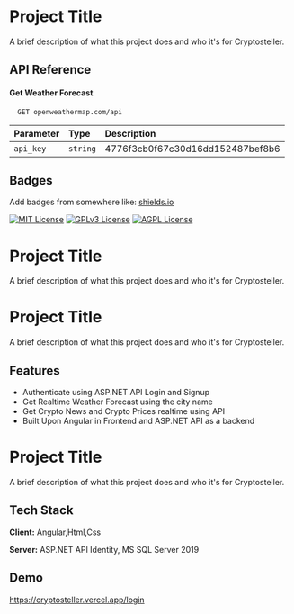 
# Project Title

A brief description of what this project does and who it's for Cryptosteller.



## API Reference

#### Get Weather Forecast 

```http
  GET openweathermap.com/api
```

| Parameter | Type     | Description                |
| :-------- | :------- | :------------------------- |
| `api_key` | `string` |  4776f3cb0f67c30d16dd152487bef8b6|


## Badges

Add badges from somewhere like: [shields.io](https://shields.io/)

[![MIT License](https://img.shields.io/badge/License-MIT-green.svg)](https://choosealicense.com/licenses/mit/)
[![GPLv3 License](https://img.shields.io/badge/License-GPL%20v3-yellow.svg)](https://opensource.org/licenses/)
[![AGPL License](https://img.shields.io/badge/license-AGPL-blue.svg)](http://www.gnu.org/licenses/agpl-3.0)


# Project Title

A brief description of what this project does and who it's for Cryptosteller.



# Project Title

A brief description of what this project does and who it's for Cryptosteller.



## Features

- Authenticate using ASP.NET API Login and Signup
- Get Realtime Weather Forecast using the city name
- Get Crypto News and Crypto Prices realtime using API 
- Built Upon Angular in Frontend and ASP.NET API as a backend


# Project Title

A brief description of what this project does and who it's for Cryptosteller.




## Tech Stack

**Client:** Angular,Html,Css

**Server:** ASP.NET API Identity, MS SQL Server 2019


## Demo

https://cryptosteller.vercel.app/login

